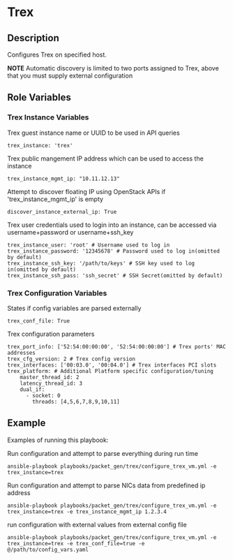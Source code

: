 # Trex

## Description
Configures Trex on specified host.

**NOTE** Automatic discovery is limited to two ports assigned to Trex, above that you must supply external configuration

## Role Variables
### Trex Instance Variables
Trex guest instance name or UUID to be used in API queries
```
trex_instance: 'trex'
```

Trex public mangement IP address which can be used to access the instance
```
trex_instance_mgmt_ip: "10.11.12.13"
```

Attempt to discover floating IP using OpenStack APIs if 'trex_instance_mgmt_ip' is empty
```
discover_instance_external_ip: True
```

Trex user credentials used to login into an instance, can be accessed via username+password or username+ssh_key
```
trex_instance_user: 'root' # Username used to log in
trex_instance_password: '12345678' # Password used to log in(omitted by default)
trex_instance_ssh_key: '/path/to/keys' # SSH key used to log in(omitted by default)
trex_instance_ssh_pass: 'ssh_secret' # SSH Secret(omitted by default)
```

### Trex Configuration Variables

States if config variables are parsed externally
```
trex_conf_file: True
```

Trex configuration parameters
```
trex_port_info: ['52:54:00:00:00', '52:54:00:00:00'] # Trex ports' MAC addresses
trex_cfg_version: 2 # Trex config version
trex_interfaces: ['00:03.0', '00:04.0'] # Trex interfaces PCI slots
trex_platform: # Additional Platform specific configuration/tuning
    master_thread_id: 2
    latency_thread_id: 3
    dual_if:
      - socket: 0
        threads: [4,5,6,7,8,9,10,11]
```

## Example
Examples of running this playbook:

Run configuration and attempt to parse everything during run time
```
ansible-playbook playbooks/packet_gen/trex/configure_trex_vm.yml -e trex_instance=trex
```

Run configuration and attempt to parse NICs data from predefined ip address
```
ansible-playbook playbooks/packet_gen/trex/configure_trex_vm.yml -e trex_instance=trex -e trex_instance_mgmt_ip 1.2.3.4
```

run configuration with external values from external config file
```
ansible-playbook playbooks/packet_gen/trex/configure_trex_vm.yml -e trex_instance=trex -e trex_conf_file=true -e @/path/to/config_vars.yaml
```